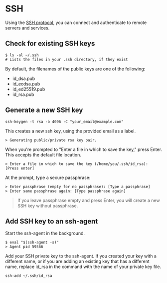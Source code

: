 # SSH

Using the [SSH protocol](https://es.wikipedia.org/wiki/Secure_Shell), you can connect and authenticate to remote servers and services.

## Check for existing SSH keys

```shell
$ ls -al ~/.ssh
# Lists the files in your .ssh directory, if they exist
```

By default, the filenames of the public keys are one of the following:

* id_dsa.pub
* id_ecdsa.pub
* id_ed25519.pub
* id_rsa.pub

## Generate a new SSH key

```shell
ssh-keygen -t rsa -b 4096 -C "your_email@example.com"
```

This creates a new ssh key, using the provided email as a label.

```shell
> Generating public/private rsa key pair.
```

When you're prompted to "Enter a file in which to save the key," press Enter. This accepts the default file location.

```shell
> Enter a file in which to save the key (/home/you/.ssh/id_rsa): [Press enter]
```

At the prompt, type a secure passphrase:

```shell
> Enter passphrase (empty for no passphrase): [Type a passphrase]
> Enter same passphrase again: [Type passphrase again]
```

> If you leave passphrase empty and press Enter, you will create a new SSH key without passphrase.

## Add SSH key to an ssh-agent

Start the ssh-agent in the background.

```shell
$ eval "$(ssh-agent -s)"
> Agent pid 59566
```

Add your SSH private key to the ssh-agent. If you created your key with a different name, or if you are adding an existing key that has a different name, replace id_rsa in the command with the name of your private key file.

```shell
ssh-add ~/.ssh/id_rsa
```
